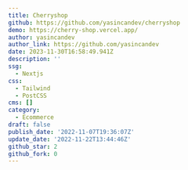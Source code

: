 ```yaml
---
title: Cherryshop
github: https://github.com/yasincandev/cherryshop
demo: https://cherry-shop.vercel.app/
author: yasincandev
author_link: https://github.com/yasincandev
date: 2023-11-30T16:58:49.941Z
description: ''
ssg:
  - Nextjs
css:
  - Tailwind
  - PostCSS
cms: []
category:
  - Ecommerce
draft: false
publish_date: '2022-11-07T19:36:07Z'
update_date: '2022-11-22T13:44:46Z'
github_star: 2
github_fork: 0
---
```

